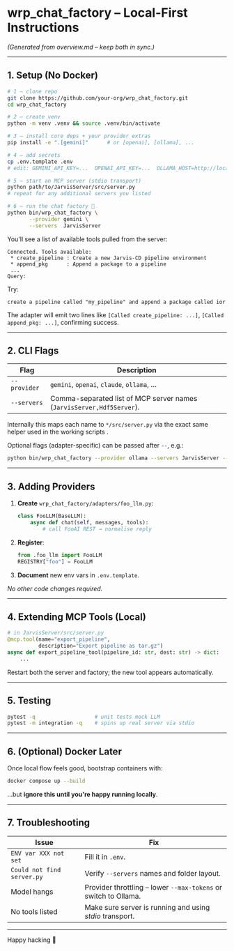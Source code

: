 # wrp_chat_factory – Local-First Instructions
_(Generated from overview.md – keep both in sync.)_

---

## 1. Setup (No Docker)

```bash
# 1 – clone repo
git clone https://github.com/your-org/wrp_chat_factory.git
cd wrp_chat_factory

# 2 – create venv
python -m venv .venv && source .venv/bin/activate

# 3 – install core deps + your provider extras
pip install -e ".[gemini]"      # or [openai], [ollama], ...

# 4 – add secrets
cp .env.template .env
# edit: GEMINI_API_KEY=...  OPENAI_API_KEY=...  OLLAMA_HOST=http://localhost:11434

# 5 – start an MCP server (stdio transport)
python path/to/JarvisServer/src/server.py
# repeat for any additional servers you listed

# 6 – run the chat factory 🎉
python bin/wrp_chat_factory \
       --provider gemini \
       --servers  JarvisServer
```

You'll see a list of available tools pulled from the server:

```
Connected. Tools available:
 * create_pipeline : Create a new Jarvis-CD pipeline environment
 * append_pkg      : Append a package to a pipeline
 ...
Query:
```

Try:

```
create a pipeline called "my_pipeline" and append a package called ior
```

The adapter will emit two lines like `[Called create_pipeline: ...]`, `[Called append_pkg: ...]`, confirming success.

---

## 2. CLI Flags

| Flag         | Description                                                           |
| ------------ | --------------------------------------------------------------------- |
| `--provider` | `gemini`, `openai`, `claude`, `ollama`, …                             |
| `--servers`  | Comma-separated list of MCP server names (`JarvisServer,Hdf5Server`). |

Internally this maps each name to `*/src/server.py` via the exact same helper used in the working scripts .

Optional flags (adapter-specific) can be passed after `--`, e.g.:

```bash
python bin/wrp_chat_factory --provider ollama --servers JarvisServer -- --model llama3
```

---

## 3. Adding Providers

1. **Create** `wrp_chat_factory/adapters/foo_llm.py`:

   ```python
   class FooLLM(BaseLLM):
       async def chat(self, messages, tools):
           # call FooAI REST → normalise reply
   ```

2. **Register**:

   ```python
   from .foo_llm import FooLLM
   REGISTRY["foo"] = FooLLM
   ```

3. **Document** new env vars in `.env.template`.

*No other code changes required.*

---

## 4. Extending MCP Tools (Local)

```python
# in JarvisServer/src/server.py
@mcp.tool(name="export_pipeline",
          description="Export pipeline as tar.gz")
async def export_pipeline_tool(pipeline_id: str, dest: str) -> dict:
    ...
```

Restart both the server and factory; the new tool appears automatically.

---

## 5. Testing

```bash
pytest -q                   # unit tests mock LLM
pytest -m integration -q    # spins up real server via stdio
```

---

## 6. (Optional) Docker Later

Once local flow feels good, bootstrap containers with:

```bash
docker compose up --build
```

…but **ignore this until you're happy running locally**.

---

## 7. Troubleshooting

| Issue                      | Fix                                                             |
| -------------------------- | --------------------------------------------------------------- |
| `ENV var XXX not set`      | Fill it in `.env`.                                              |
| `Could not find server.py` | Verify `--servers` names and folder layout.                     |
| Model hangs                | Provider throttling – lower `--max-tokens` or switch to Ollama. |
| No tools listed            | Make sure server is running and using *stdio* transport.        |

---

Happy hacking 🚀 